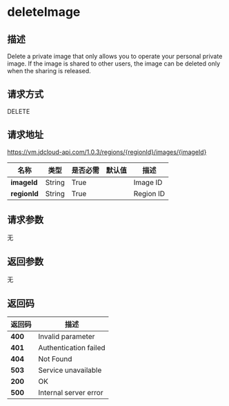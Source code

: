 # deleteImage


## 描述
Delete a private image that only allows you to operate your personal private image.
If the image is shared to other users, the image can be deleted only when the sharing is released.


## 请求方式
DELETE

## 请求地址
https://vm.jdcloud-api.com/1.0.3/regions/{regionId}/images/{imageId}

|名称|类型|是否必需|默认值|描述|
|---|---|---|---|---|
|**imageId**|String|True| |Image ID|
|**regionId**|String|True| |Region ID|

## 请求参数
无


## 返回参数
无


## 返回码
|返回码|描述|
|---|---|
|**400**|Invalid parameter|
|**401**|Authentication failed|
|**404**|Not Found  |
|**503**|Service unavailable|
|**200**|OK|
|**500**|Internal server error|
